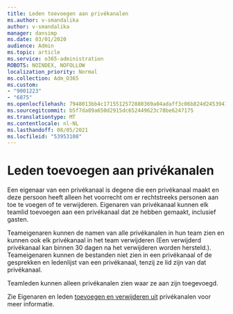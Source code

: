 ```yaml
---
title: Leden toevoegen aan privékanalen
ms.author: v-smandalika
author: v-smandalika
manager: dansimp
ms.date: 03/01/2020
audience: Admin
ms.topic: article
ms.service: o365-administration
ROBOTS: NOINDEX, NOFOLLOW
localization_priority: Normal
ms.collection: Adm_O365
ms.custom:
- "9001223"
- "6875"
ms.openlocfilehash: 7948013bb4c1715512572880369a04adaff3c06b824d245394139380abc65378
ms.sourcegitcommit: b5f7da89a650d2915dc652449623c78be6247175
ms.translationtype: MT
ms.contentlocale: nl-NL
ms.lasthandoff: 08/05/2021
ms.locfileid: "53953108"
---
```

# <a name="adding-members-to-private-channels"></a>Leden toevoegen aan privékanalen

Een eigenaar van een privékanaal is degene die een privékanaal maakt en deze persoon heeft alleen het voorrecht om er rechtstreeks personen aan toe te voegen of te verwijderen. Eigenaren van privékanaal kunnen elk teamlid toevoegen aan een privékanaal dat ze hebben gemaakt, inclusief gasten.

Teameigenaren kunnen de namen van alle privékanalen in hun team zien en kunnen ook elk privékanaal in het team verwijderen (Een verwijderd privékanaal kan binnen 30 dagen na het verwijderen worden hersteld.). Teameigenaren kunnen de bestanden niet zien in een privékanaal of de gesprekken en ledenlijst van een privékanaal, tenzij ze lid zijn van dat privékanaal.

Teamleden kunnen alleen privékanalen zien waar ze aan zijn toegevoegd.

Zie Eigenaren en leden [toevoegen en verwijderen uit](https://docs.microsoft.com/MicrosoftTeams/private-channels#adding-and-removing-owners-and-members) privékanalen voor meer informatie.
